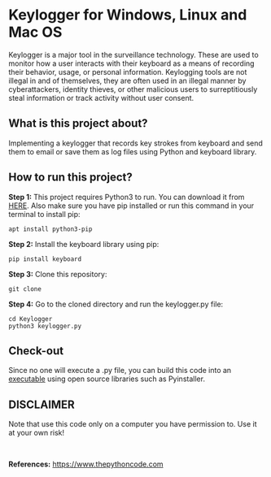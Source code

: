 # Keylogger for Windows, Linux and Mac OS
Keylogger is a major tool in the surveillance technology. These are used to monitor how a user interacts with their keyboard as a means of recording their behavior, usage, or personal information. Keylogging tools are not illegal in and of themselves, they are often used in an illegal manner by cyberattackers, identity thieves, or other malicious users to surreptitiously steal information or track activity without user consent.

## What is this project about?
Implementing a keylogger that records key strokes from keyboard and send them to email or save them as log files using Python and keyboard library.

## How to run this project?
**Step 1:** 
This project requires Python3 to run. You can download it from [HERE](https://www.python.org/downloads/). Also make sure you have pip installed or run this command in your terminal to install pip:
    
    apt install python3-pip

**Step 2:**
Install the keyboard library using pip:
    
    pip install keyboard

**Step 3:**
Clone this repository:
    
    git clone 

**Step 4:**
Go to the cloned directory and run the keylogger.py file:
    
    cd Keylogger
    python3 keylogger.py

## Check-out
Since no one will execute a .py file, you can build this code into an [executable](https://www.thepythoncode.com/article/building-python-files-into-stand-alone-executables-using-pyinstaller) using open source libraries such as Pyinstaller.

## DISCLAIMER 
Note that use this code only on a computer you have permission to. Use it at your own risk!

<br />

**References:** https://www.thepythoncode.com